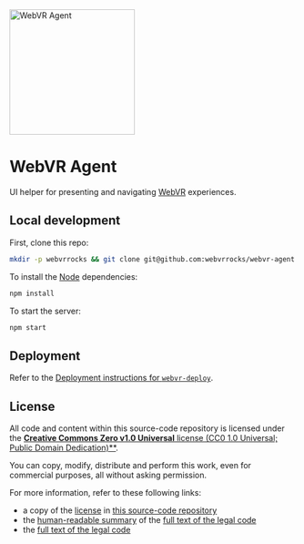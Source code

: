 <img src="https://raw.githubusercontent.com/webvrrocks/webvr-agent/master/public/img/promo.png" alt="WebVR Agent" title="WebVR Agent" width="220">

# WebVR Agent

UI helper for presenting and navigating [WebVR](https://webvr.rocks/) experiences.


## Local development

First, clone this repo:

```bash
mkdir -p webvrrocks && git clone git@github.com:webvrrocks/webvr-agent.git webvrrocks/webvr-agent && cd webvrrocks/webvr-agent
```

To install the [Node](https://nodejs.org/en/download/) dependencies:

```bash
npm install
```

To start the server:

```bash
npm start
```


## Deployment

Refer to the [Deployment instructions for `webvr-deploy`](https://github.com/webvrrocks/webvr-deploy#deployment).


## License

All code and content within this source-code repository is licensed under the [**Creative Commons Zero v1.0 Universal** license (CC0 1.0 Universal; Public Domain Dedication)**](LICENSE.md).

You can copy, modify, distribute and perform this work, even for commercial purposes, all without asking permission.

For more information, refer to these following links:

* a copy of the [license](LICENSE.md) in [this source-code repository](https://github.com/webvrrocks/webvr-agent)
* the [human-readable summary](https://creativecommons.org/publicdomain/zero/1.0/) of the [full text of the legal code](https://creativecommons.org/publicdomain/zero/1.0/legalcode)
* the [full text of the legal code](https://creativecommons.org/publicdomain/zero/1.0/legalcode)
